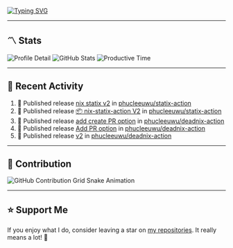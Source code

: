 [![Typing SVG](https://readme-typing-svg.demolab.com?font=&duration=2500&pause=100&center=true&vCenter=true&multiline=true&width=1000&height=60&lines=Hi+There!;Welcome+to+my+Github+profile+%F0%9F%91%8B)](https://git.io/typing-svg)

---

## 〽️ Stats

![Profile Detail](http://github-profile-summary-cards.vercel.app/api/cards/profile-details?username=phucleeuwu&theme=transparent)
![GitHub Stats](http://github-profile-summary-cards.vercel.app/api/cards/stats?username=phucleeuwu&theme=transparent)
![Productive Time](http://github-profile-summary-cards.vercel.app/api/cards/productive-time?username=phucleeuwu&theme=transparent&utcOffset=8)

---

## 📝 Recent Activity

<!--START_SECTION:activity-->
1. 🚀 Published release [nix statix v2](https://github.com/phucleeuwu/statix-action/releases/tag/v2) in [phucleeuwu/statix-action](https://github.com/phucleeuwu/statix-action)
2. 🚀 Published release [📦 nix-statix-action V2](https://github.com/phucleeuwu/statix-action/releases/tag/v2) in [phucleeuwu/statix-action](https://github.com/phucleeuwu/statix-action)
3. 🚀 Published release [add create PR option](https://github.com/phucleeuwu/deadnix-action/releases/tag/v3) in [phucleeuwu/deadnix-action](https://github.com/phucleeuwu/deadnix-action)
4. 🚀 Published release [Add PR option](https://github.com/phucleeuwu/deadnix-action/releases/tag/v3) in [phucleeuwu/deadnix-action](https://github.com/phucleeuwu/deadnix-action)
5. 🚀 Published release [v2](https://github.com/phucleeuwu/deadnix-action/releases/tag/v2) in [phucleeuwu/deadnix-action](https://github.com/phucleeuwu/deadnix-action)
<!--END_SECTION:activity-->

<!--START_SECTION:waka-->

<!--END_SECTION:waka-->

---

## 🐍 Contribution

<picture>
  <source media="(prefers-color-scheme: dark)" srcset="https://raw.githubusercontent.com/phucleeuwu/phucleeuwu/output/github-contribution-grid-snake-dark.svg">
  <source media="(prefers-color-scheme: light)" srcset="https://raw.githubusercontent.com/phucleeuwu/phucleeuwu/output/github-contribution-grid-snake.svg">
  <img alt="GitHub Contribution Grid Snake Animation" src="https://raw.githubusercontent.com/phucleeuwu/phucleeuwu/output/github-contribution-grid-snake.svg">
</picture>

---

## ⭐ Support Me

If you enjoy what I do, consider leaving a star on [my repositories](https://github.com/phucleeuwu?tab=repositories&type=source). It really means a lot! 💙
